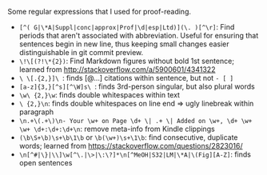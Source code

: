 Some regular expressions that I used for proof-reading.

- `[^( G|\*A|Suppl|conc|approx|Prof|\d|esp|Ltd)](\. )[^\r]`: Find periods that aren't associated with abbreviation. Useful for ensuring that sentences begin in new line, thus keeping small changes easier distinguishable in git commit preview.
- `\!\[(?!\*{2})`: Find Markdown figures without bold 1st sentence; learned from http://stackoverflow.com/a/5900601/4341322
- `\ \[.{2,}]\ `: finds [@...] citations within sentence, but not `- [ ]`
- `[a-z]{3,}[^s][^\W]s\ `: finds 3rd-person singular, but also plural words
- `\w\ {2,}\w`: finds double whitespaces within text
- `\ {2,}\n`: finds double whitespaces on line end => ugly linebreak within paragraph
- `\n.+\(.+\)\n- Your \w+ on Page \d+ \| .+ \| Added on \w+, \d+ \w+ \w+ \d+:\d+:\d+\n`: remove meta-info from Kindle clippings
- `(\b\S+\b)\s+\b\1\b` or `\b(\w+)\s+\1\b`: find consecutive, duplicate words; learned from https://stackoverflow.com/questions/2823016/
- `\n[^#|\}|\\]\w[^\.|\>|\:\?]*\n[^MeOH|S32|LM|\*A|\(Fig][A-Z]`: finds open sentences